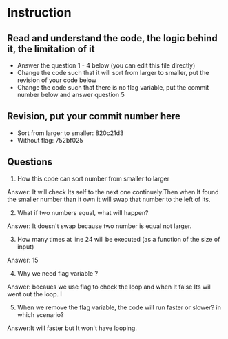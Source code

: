 ﻿# Instruction

## Read and understand the code, the logic behind it, the limitation of it
* Answer the question 1 - 4 below (you can edit this file directly)
* Change the code such that it will sort from larger to smaller, put the revision of your code below
* Change the code such that there is no flag variable, put the commit number below and answer question 5 


## Revision, put your commit number here 
* Sort from larger to smaller: 820c21d3
* Without flag: 752bf025

## Questions
1. How this code can sort number from smaller to larger
 
Answer: It will check Its self to the next one continuely.Then when It found the smaller number than it own it will swap that number to the left of its.

2. What if two numbers equal, what will happen? 

Answer: It doesn't swap because two number is equal not larger.

3. How many times at line 24 will be executed (as a function of the size of input) 

Answer: 15

4. Why we need flag variable ? 

Answer: becaues we use flag to check the loop and when It false Its will went out the loop. I

5. When we remove the flag variable, the code will run faster or slower? in which scenario? 

Answer:It will faster but It won't have looping.
